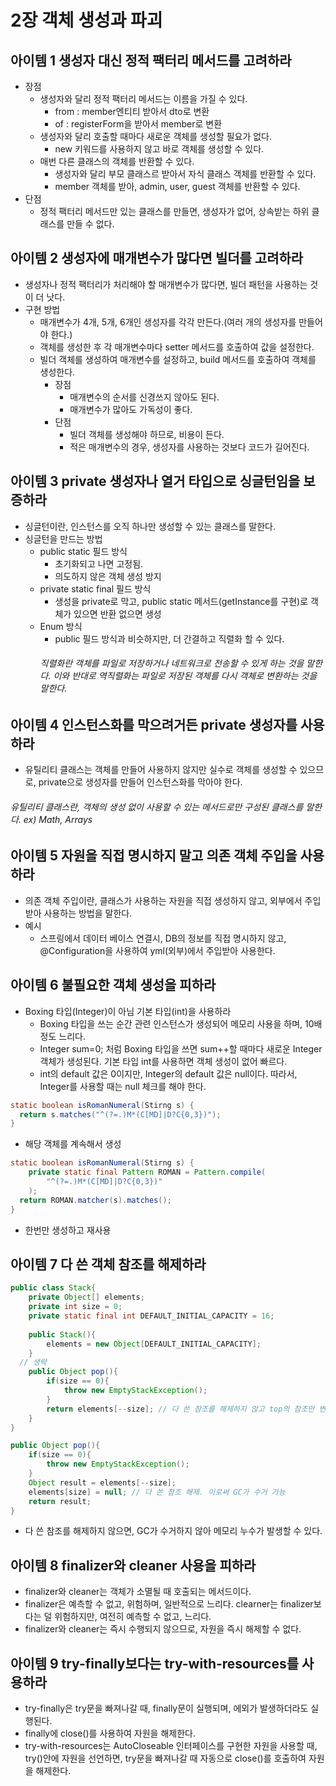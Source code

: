 # 2장 객체 생성과 파괴
## 아이템 1 생성자 대신 정적 팩터리 메서드를 고려하라
- 장점
    - 생성자와 달리 정적 팩터리 메서드는 이름을 가질 수 있다.
        - from : member엔티티 받아서 dto로 변환
        - of : registerForm을 받아서 member로 변환
    - 생성자와 달리 호출할 때마다 새로운 객체를 생성할 필요가 없다.
        - new 키워드를 사용하지 않고 바로 객체를 생성할 수 있다.
    - 매번 다른 클래스의 객체를 반환할 수 있다.
        - 생성자와 달리 부모 클래스르 받아서 자식 클래스 객체를 반환할 수 있다.
        - member 객체를 받아, admin, user, guest 객체를 반환할 수 있다.
- 단점
    - 정적 팩터리 메서드만 있는 클래스를 만들면, 생성자가 없어, 상속받는 하위 클래스를 만들 수 없다.

## 아이템 2 생성자에 매개변수가 많다면 빌더를 고려하라
- 생성자나 정적 팩터리가 처리해야 할 매개변수가 많다면, 빌더 패턴을 사용하는 것이 더 낫다.
- 구현 방법
    - 매개변수가 4개, 5개, 6개인 생성자를 각각 만든다.(여러 개의 생성자를 만들어야 한다.)
    - 객체를 생성한 후 각 매개변수마다 setter 메서드를 호출하여 값을 설정한다.
    - 빌더 객체를 생성하여 매개변수를 설정하고, build 메서드를 호출하여 객체를 생성한다.
        - 장점
            - 매개변수의 순서를 신경쓰지 않아도 된다.
            - 매개변수가 많아도 가독성이 좋다.
        - 단점
            - 빌더 객체를 생성해야 하므로, 비용이 든다.
            - 적은 매개변수의 경우, 생성자를 사용하는 것보다 코드가 길어진다.

## 아이템 3 private 생성자나 열거 타입으로 싱글턴임을 보증하라
- 싱글턴이란, 인스턴스를 오직 하나만 생성할 수 있는 클래스를 말한다.
- 싱글턴을 만드는 방법
    - public static 필드 방식
        - 초기화되고 나면 고정됨.
        - 의도하지 않은 객체 생성 방지
    - private static final 필드 방식
        - 생성을 private로 막고, public static 메서드(getInstance를 구현)로 객체가 있으면 반환 없으면 생성
    - Enum 방식
        - public 필드 방식과 비슷하지만, 더 간결하고 직렬화 할 수 있다.
      ###### 직렬화란 객체를 파일로 저장하거나 네트워크로 전송할 수 있게 하는 것을 말한다. 이와 반대로 역직렬화는 파일로 저장된 객체를 다시 객체로 변환하는 것을 말한다.

## 아이템 4 인스턴스화를 막으려거든 private 생성자를 사용하라
- 유틸리티 클래스는 객체를 만들어 사용하지 않지만 실수로 객체를 생성할 수 있으므로, private으로 생성자를 만들어 인스턴스화를 막아야 한다.
###### 유틸리티 클래스란, 객체의 생성 없이 사용할 수 있는 메서드로만 구성된 클래스를 말한다. ex) Math, Arrays
## 아이템 5 자원을 직접 명시하지 말고 의존 객체 주입을 사용하라
- 의존 객체 주입이란, 클래스가 사용하는 자원을 직접 생성하지 않고, 외부에서 주입받아 사용하는 방법을 말한다.
- 예시
    - 스프링에서 데이터 베이스 연결시, DB의 정보를 직접 명시하지 않고, @Configuration을 사용하여 yml(외부)에서 주입받아 사용한다.

## 아이템 6 불필요한 객체 생성을 피하라
- Boxing 타입(Integer)이 아님 기본 타입(int)을 사용하라
    - Boxing 타입을 쓰는 순간 관련 인스턴스가 생성되어 메모리 사용을 하며, 10배정도 느리다.
    - Integer sum=0; 처럼 Boxing 타입을 쓰면 sum++할 때마다 새로운 Integer 객체가 생성된다. 기본 타입 int를 사용하면 객체 생성이 없어 빠르다.
    - int의 default 값은 0이지만, Integer의 default 값은 null이다. 따라서, Integer를 사용할 때는 null 체크를 해야 한다.

```java
static boolean isRomanNumeral(Stirng s) {
  return s.matches("^(?=.)M*(C[MD]|D?C{0,3})");
}
```
- 해당 객체를 계속해서 생성
```java
static boolean isRomanNumeral(Stirng s) {
    private static final Pattern ROMAN = Pattern.compile(
        "^(?=.)M*(C[MD]|D?C{0,3})"
    );
  return ROMAN.matcher(s).matches();
}
```
- 한번만 생성하고 재사용
## 아이템 7 다 쓴 객체 참조를 해제하라

```java
public class Stack{
    private Object[] elements;
    private int size = 0;
    private static final int DEFAULT_INITIAL_CAPACITY = 16;
    
    public Stack(){
        elements = new Object[DEFAULT_INITIAL_CAPACITY];
    }
  // 생략
    public Object pop(){
        if(size == 0){
            throw new EmptyStackException();
        }
        return elements[--size]; // 다 쓴 참조를 해제하지 않고 top의 참조만 변경
    }
}
```
```java
public Object pop(){
    if(size == 0){
        throw new EmptyStackException();
    }
    Object result = elements[--size];
    elements[size] = null; // 다 쓴 참조 해제. 이로써 GC가 수거 가능
    return result;
}
```
- 다 쓴 참조를 해제하지 않으면, GC가 수거하지 않아 메모리 누수가 발생할 수 있다.
## 아이템 8 finalizer와 cleaner 사용을 피하라
- finalizer와 cleaner는 객체가 소멸될 때 호출되는 메서드이다.
- finalizer은 예측할 수 없고, 위험하며, 일반적으로 느리다. clearner는 finalizer보다는 덜 위험하지만, 여전히 예측할 수 없고, 느리다.
- finalizer와 cleaner는 즉시 수행되지 않으므로, 자원을 즉시 해제할 수 없다.

## 아이템 9 try-finally보다는 try-with-resources를 사용하라
- try-finally은 try문을 빠져나갈 때, finally문이 실행되며, 에외가 발생하더라도 실행된다.
- finally에 close()를 사용하여 자원을 해제한다.
- try-with-resources는 AutoCloseable 인터페이스를 구현한 자원을 사용할 때, try()안에 자원을 선언하면, try문을 빠져나갈 때 자동으로 close()를 호출하여 자원을 해제한다.
